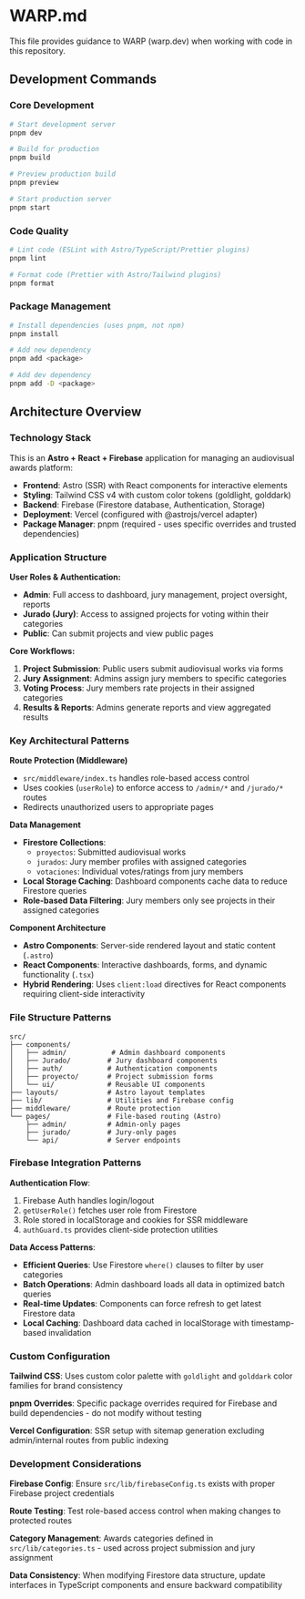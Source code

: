 # WARP.md

This file provides guidance to WARP (warp.dev) when working with code in this repository.

## Development Commands

### Core Development
```bash
# Start development server
pnpm dev

# Build for production
pnpm build

# Preview production build
pnpm preview

# Start production server
pnpm start
```

### Code Quality
```bash
# Lint code (ESLint with Astro/TypeScript/Prettier plugins)
pnpm lint

# Format code (Prettier with Astro/Tailwind plugins)
pnpm format
```

### Package Management
```bash
# Install dependencies (uses pnpm, not npm)
pnpm install

# Add new dependency
pnpm add <package>

# Add dev dependency
pnpm add -D <package>
```

## Architecture Overview

### Technology Stack
This is an **Astro + React + Firebase** application for managing an audiovisual awards platform:

- **Frontend**: Astro (SSR) with React components for interactive elements
- **Styling**: Tailwind CSS v4 with custom color tokens (goldlight, golddark)
- **Backend**: Firebase (Firestore database, Authentication, Storage)
- **Deployment**: Vercel (configured with @astrojs/vercel adapter)
- **Package Manager**: pnpm (required - uses specific overrides and trusted dependencies)

### Application Structure

**User Roles & Authentication:**
- **Admin**: Full access to dashboard, jury management, project oversight, reports
- **Jurado (Jury)**: Access to assigned projects for voting within their categories
- **Public**: Can submit projects and view public pages

**Core Workflows:**
1. **Project Submission**: Public users submit audiovisual works via forms
2. **Jury Assignment**: Admins assign jury members to specific categories
3. **Voting Process**: Jury members rate projects in their assigned categories
4. **Results & Reports**: Admins generate reports and view aggregated results

### Key Architectural Patterns

**Route Protection (Middleware)**
- `src/middleware/index.ts` handles role-based access control
- Uses cookies (`userRole`) to enforce access to `/admin/*` and `/jurado/*` routes
- Redirects unauthorized users to appropriate pages

**Data Management**
- **Firestore Collections**:
  - `proyectos`: Submitted audiovisual works
  - `jurados`: Jury member profiles with assigned categories
  - `votaciones`: Individual votes/ratings from jury members
- **Local Storage Caching**: Dashboard components cache data to reduce Firestore queries
- **Role-based Data Filtering**: Jury members only see projects in their assigned categories

**Component Architecture**
- **Astro Components**: Server-side rendered layout and static content (`.astro`)
- **React Components**: Interactive dashboards, forms, and dynamic functionality (`.tsx`)
- **Hybrid Rendering**: Uses `client:load` directives for React components requiring client-side interactivity

### File Structure Patterns

```
src/
├── components/
│   ├── admin/           # Admin dashboard components
│   ├── Jurado/         # Jury dashboard components  
│   ├── auth/           # Authentication components
│   ├── proyecto/       # Project submission forms
│   └── ui/             # Reusable UI components
├── layouts/            # Astro layout templates
├── lib/                # Utilities and Firebase config
├── middleware/         # Route protection
└── pages/              # File-based routing (Astro)
    ├── admin/          # Admin-only pages
    ├── jurado/         # Jury-only pages
    └── api/            # Server endpoints
```

### Firebase Integration Patterns

**Authentication Flow**:
1. Firebase Auth handles login/logout
2. `getUserRole()` fetches user role from Firestore
3. Role stored in localStorage and cookies for SSR middleware
4. `authGuard.ts` provides client-side protection utilities

**Data Access Patterns**:
- **Efficient Queries**: Use Firestore `where()` clauses to filter by user categories
- **Batch Operations**: Admin dashboard loads all data in optimized batch queries
- **Real-time Updates**: Components can force refresh to get latest Firestore data
- **Local Caching**: Dashboard data cached in localStorage with timestamp-based invalidation

### Custom Configuration

**Tailwind CSS**: Uses custom color palette with `goldlight` and `golddark` color families for brand consistency

**pnpm Overrides**: Specific package overrides required for Firebase and build dependencies - do not modify without testing

**Vercel Configuration**: SSR setup with sitemap generation excluding admin/internal routes from public indexing

### Development Considerations

**Firebase Config**: Ensure `src/lib/firebaseConfig.ts` exists with proper Firebase project credentials

**Route Testing**: Test role-based access control when making changes to protected routes

**Category Management**: Awards categories defined in `src/lib/categories.ts` - used across project submission and jury assignment

**Data Consistency**: When modifying Firestore data structure, update interfaces in TypeScript components and ensure backward compatibility
